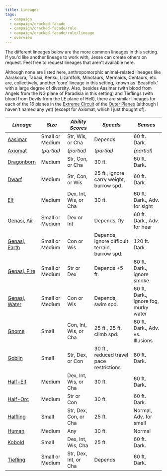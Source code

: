 ```yaml
---
title: Lineages
tags:
  - campaign
  - campaign/cracked-facade
  - campaign/cracked-facade/rule
  - campaign/cracked-facade/rule/lineage
  - overview
---
```


The different lineages below are the more common lineages in this setting. If you'd like another lineage to work with, Jesse can create others on request. Feel free to request lineages that aren't available here.

Although none are listed here, anthropomorphic animal-related lineages like Aarakocra, Tabaxi, Kenku, Lizardfolk, Minotaurs, Mermaids, Centaurs, etc. are, collectively, another 'core' lineage in this setting, known as 'Beastfolk' with a large degree of diversity. Also, besides Aasimar (with blood from Angels from the NG plane of Paradisia in this setting) and Tieflings (with blood from Devils from the LE plane of Hell), there are similar lineages for each of the 16 planes in the [Extreme Circuit](../../../../lore/place/plane/outer/extreme-circuit/index.md) of the [Outer Planes](../../../../lore/place/plane/outer/index.md) (although I haven't named any yet) (except for Axiomat, which I just thought of).

| ***Lineage***                    | ***Size***      | ***Ability Scores***  | ***Speeds***                                   | ***Senses***                          |
| -------------------------------- | --------------- | --------------------- | ---------------------------------------------- | ------------------------------------- |
| [Aasimar](aasimar.md)            | Small or Medium | Str, Wis, or Cha      | Depends                                        | 60 ft. Dark.                          |
| [Axiomat](axiomat.md)            | *(partial)*     | *(partial)*           | *(partial)*                                    | *(partial)*                           |
| [Dragonborn](dragonborn.md)      | Medium          | Str, Con, or Cha      | 30 ft.                                         | 60 ft. Dark.                          |
| [Dwarf](dwarf.md)                | Medium          | Str, Con, or Wis      | 25 ft., ignore carry weight, burrow spd.       | 60 ft. Dark.                          |
| [Elf](elf.md)                    | Medium          | Dex, Int, Wis, or Cha | 30 ft.                                         | 60 ft. Dark., Adv. for sight          |
| [Genasi, Air](genasi-air.md)     | Small or Medium | Dex or Int            | Depends, fly                                   | 60 ft. Dark., Adv. for hear           |
| [Genasi, Earth](genasi-earth.md) | Small or Medium | Con or Wis            | Depends, ignore difficult terrain, burrow spd. | 120 ft. Dark.                         |
| [Genasi, Fire](genasi-fire.md)   | Small or Medium | Str or Dex            | Depends +5 ft.                                 | 60 ft. Dark., ignore smoke            |
| [Genasi, Water](genasi-water.md) | Small or Medium | Con or Wis            | Depends, swim spd.                             | 60 ft. Dark., ignore fog, murky water |
| [Gnome](gnome.md)                | Small           | Con, Int, Wis, or Cha | 25 ft., 25 ft. climb spd.                      | 60 ft. Dark., Adv. vs. Illusions      |
| [Goblin](goblin.md)              | Small           | Str, Dex, or Con      | 30 ft., reduced travel pace restrictions       | 60 ft. Dark.                          |
| [Half-Elf](half-elf.md)          | Medium          | Dex, Int, Wis, or Cha | 30 ft.                                         | 60 ft. Dark.                          |
| [Half-Orc](half-orc.md)          | Medium          | Str or Con            | 30 ft.                                         | 60 ft. Dark.                          |
| [Halfling](halfling.md)          | Small           | Str, Dex, Con, or Cha | 25 ft.                                         | Normal, Adv. for smell                |
| [Human](human.md)                | Medium          | Any                   | 30 ft.                                         | Normal                                |
| [Kobold](kobold.md)              | Small           | Dex, Int, Wis, Cha    | 25 ft.                                         | 60 ft. Dark.                          |
| [Tiefling](tiefling.md)          | Small or Medium | Str, Dex, Int, or Cha | Depends                                        | 60 ft. Dark.                          |
